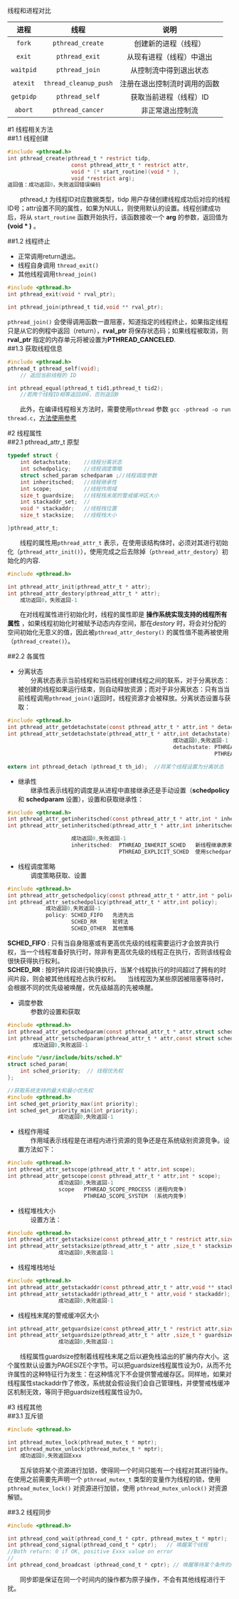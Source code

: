 线程和进程对比<br>

|进程|线程|说明|
| :--: | :--: | :--: |
|`fork`|`pthread_create`|创建新的进程（线程）|
|`exit`|`pthread_exit`|从现有进程（线程）中退出|
|`waitpid`|`pthread_join`|从控制流中得到退出状态|
|`atexit`|`thread_cleanup_push`|注册在退出控制流时调用的函数|
|`getpidp`|`pthread_self`|获取当前进程（线程）ID|
|`abort`|`pthread_cancer`|非正常退出控制流|

#1 线程相关方法  
##1.1 线程创建  
```C
#include <pthread.h>
int pthread_create(pthread_t * restrict tidp,
                    const pthread_attr_t * restrict attr,
                    void * (* start_routine)(void * ),
                    void *restrict arg);
返回值：成功返回0，失败返回错误编码
```
&emsp;&emsp;pthread_t 为线程ID对应数据类型，tidp 用户存储创建线程成功后对应的线程ID号；attr设置不同的属性，如果为NULL，则使用默认的设置。线程创建成功后，将从 `start_routine` 函数开始执行，该函数接收一个 **arg** 的参数，返回值为 **(void * )** 。  

##1.2 线程终止   
- 正常调用return退出。
- 线程自身调用 `thread_exit()`
- 其他线程调用`thread_join()`  

```C
#include <pthread.h>
int pthread_exit(void * rval_ptr);

int pthread_join(pthread_t tid,void ** rval_ptr);
```  
`pthread_join()` 会使得调用函数一直阻塞，知道指定的线程终止，如果指定线程只是从它的例程中返回（return），**rval_ptr** 将保存状态码；如果线程被取消，则**rval_ptr** 指定的内存单元将被设置为**PTHREAD_CANCELED**.  
##1.3 获取线程信息  

```C
#include <pthread.h>
pthread_t pthread_self(void);
    // 返回当前线程的 ID

int pthread_equal(pthread_t tid1,pthread_t tid2);
    //若两个线程ID相等返回非0，否则返回0
```
 &emsp;&emsp;此外，在编译线程相关方法时，需要使用`pthread` 参数 `gcc -pthread -o run thread.c`，[方法使用参考](./thread.c)

#2 线程属性  
##2.1 pthread_attr_t 原型

```C
typedef struct {
    int detachstate;    //线程分离状态
    int schedpolicy;    //线程调度策略
    struct sched_param schedparam ;//线程调度参数
    int inheritsched;   //线程继承性
    int scope;          //线程作用域
    size_t guardsize;   //线程栈末尾的警戒缓冲区大小
    int stackaddr_set;  //
    void * stackaddr;   //线程栈位置
    size_t stacksize;   //线程栈大小

}pthread_attr_t;
```   

&emsp;&emsp;线程的属性用`pthread_attr_t` 表示，在使用该结构体时，必须对其进行初始化（`pthread_attr_init()`），使用完成之后去除掉（`pthread_attr_destory`）初始化的内容.   
```C
#include <pthread.h>

int pthread_attr_init(pthread_attr_t * attr);
int pthread_attr_destory(pthread_attr_t * attr);
    成功返回0，失败返回-1
```   
&emsp;&emsp;在对线程属性进行初始化时，线程的属性即是 **操作系统实现支持的线程所有属性** ，如果线程初始化时被赋予动态内存空间，那在*destory* 时，将会对分配的空间初始化无意义的值，因此被`pthread_attr_destory()` 的属性值不能再被使用（`pthread_create()`）。

##2.2 各属性  
- 分离状态    
&emsp;&emsp;分离状态表示当前线程和当前线程创建线程之间的联系，对于分离状态：被创建的线程如果运行结束，则自动释放资源；而对于非分离状态：只有当当前线程调用`pthread_join()`返回时，线程资源才会被释放。分离状态设置与获取：   
```C
#include <pthread.h>
int pthread_attr_getdetachstate(const pthread_attr_t * attr,int * detachstate);
int pthread_attr_setdetachstate(pthread_attr_t * attr,int detachstate);
                                                    成功返回0,失败返回-1
                                                    detachstate: PTHREAD_CREATE_DETACHED  分离状态
                                                                 PTHREAD_CREATE_JOINABLE  非分离状态

extern int pthread_detach (pthread_t th_id);  //将某个线程设置为分离状态
```   

- 继承性  
&emsp;&emsp;继承性表示线程的调度是从进程中直接继承还是手动设置（**schedpolicy** 和 **schedparam** 设置），设置和获取继承性：  
```C
#include <pthread.h>
int pthread_attr_getinheritsched(const pthread_attr_t * attr,int * inheritsched);
int pthread_attr_setinheritsched(pthread_attr_t * attr,int inheritsched);

                    成功返回0,失败返回-1
                    inheritsched:  PTHREAD_INHERIT_SCHED   新线程继承原来线程的调度策略
                                   PTHREAD_EXPLICIT_SCHED  使用schedparam 和 schedpolicy 设置的调度策略
```   

- 线程调度策略   
&emsp;&emsp;调度策略获取、设置   
```C
#include <pthread.h>
int pthread_attr_getschedpolicy(const pthread_attr_t * attr,int * policy);
int pthread_attr_setschedpolicy(pthread_attr_t * attr,int policy);
            成功返回0,失败返回-1
            policy: SCHED_FIFO   先进先出
                    SCHED_RR     轮转法
                    SCHED_OTHER  其他策略
```  
**SCHED_FIFO** : 只有当自身阻塞或有更高优先级的线程需要运行才会放弃执行权，当一个线程准备好执行时，除非有更高优先级的线程正在执行，否则该线程会很快获得执行权利。<br>
**SCHED_RR**   : 按时钟片段进行轮换执行，当某个线程执行的时间超过了拥有的时间片段，则会被其他线程抢占执行权利。
&emsp;当线程因为某些原因被阻塞等待时，会根据不同的优先级被唤醒，优先级越高的先被唤醒。  
- 调度参数   
&emsp;&emsp;参数的设置和获取  

```C
#include <pthread.h>
int pthread_attr_getschedparam(const pthread_attr_t * attr,struct sched_param * param);
int pthread_attr_setschedparam(pthread_attr_t * attr,const struct sched_param * param);
        成功返回0,失败返回-1

#include "/usr/include/bits/sched.h"
struct sched_param{
    int sched_priority;  // 线程优先权
};

//获取系统支持的最大和最小优先权
#include <pthread.h>
int sched_get_priority_max(int priority);
int sched_get_priority_min(int priority);
                成功返回0,失败返回-1
```  

- 线程作用域   
&emsp;&emsp;作用域表示线程是在进程内进行资源的竞争还是在系统级别资源竞争。设置方法如下：  
```C
#include <pthread.h>
int pthread_attr_setscope(pthread_attr_t * attr,int scope);
int pthread_attr_getscope(const pthread_attr_t * attr,int * scope);
                成功返回0,失败返回-1
                scope   PTHREAD_SCOPE_PROCESS (进程内竞争)
                        PTHREAD_SCOPE_SYSTEM  (系统内竞争)
```

- 线程堆栈大小  
&emsp;&emsp;设置方法：  
```C
#include <pthread.h>
int pthread_attr_getstacksize(const pthread_attr_t * restrict attr,size_t * restrict stacksize);
int pthread_attr_setstacksize(pthread_attr_t * attr ,size_t * stacksize);
                成功返回0,失败返回-1

```   

- 线程堆栈地址   
```C
#include <pthread.h>
int pthread_attr_getstackaddr(const pthread_attr_t * attr,void ** stackaddf);
int pthread_attr_setstackaddr(pthread_attr_t * attr,void * stackaddr);
                成功返回0,失败返回-1
```

- 线程栈末尾的警戒缓冲区大小   
```C
int pthread_attr_getguardsize(const pthread_attr_t * restrict attr,size_t * restrict guardsize);
int pthread_attr_setguardsize(pthread_attr_t * attr ,size_t * guardsize);
                成功返回0,失败返回-1
```  
&emsp;&emsp;线程属性guardsize控制着线程栈末尾之后以避免栈溢出的扩展内存大小。这个属性默认设置为PAGESIZE个字节。可以把guardsize线程属性设为0，从而不允许属性的这种特征行为发生：在这种情况下不会提供警戒缓存区。同样地，如果对线程属性stackaddr作了修改，系统就会假设我们会自己管理栈，并使警戒栈缓冲区机制无效，等同于把guardsize线程属性设为0。

#3 线程其他  
##3.1 互斥锁   
```C
#include <pthread.h>

int pthread_mutex_lock(pthread_mutex_t * mptr);
int pthread_mutex_unlock(pthread_mutex_t * mptr);
    成功返回0,失败返回Exxx
```
&emsp;&emsp;互斥锁将某个资源进行加锁，使得同一个时间只能有一个线程对其进行操作。在使用之前需要先声明一个 `pthread_mutex_t` 类型的变量作为线程的锁，使用 `pthread_mutex_lock()` 对资源进行加锁，使用 `pthread_mutex_unlock()` 对资源解锁。  

##3.2 线程同步  

```C
#include <pthread.h>

int pthread_cond_wait(pthread_cond_t * cptr, pthread_mutex_t * mptr);   //等待资源为真
int pthread_cond_signal(pthread_cond_t * cptr);   // 唤醒某个线程
//Both return: 0 if OK, positive Exxx value on error
//
int pthread_cond_broadcast (pthread_cond_t * cptr); // 唤醒等待某个条件的所有线程

```   
&emsp;&emsp;同步即是保证在同一个时间内的操作都为原子操作，不会有其他线程进行干扰。
